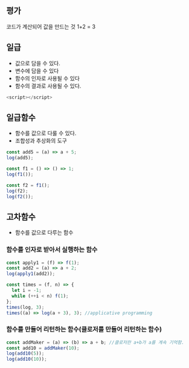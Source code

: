 ## 평가

코드가 계산되어 값을 만드는 것
1+2 = 3

## 일급

- 값으로 담을 수 있다.
- 변수에 담을 수 있다
- 함수의 인자로 사용될 수 있다
- 함수의 결과로 사용될 수 있다.

```javascript
<script></script>
```

## 일급함수

- 함수를 값으로 다룰 수 있다.
- 조합성과 추상화의 도구

```javascript
const add5 = (a) => a + 5;
log(add5);

const f1 = () => () => 1;
log(f1());

const f2 = f1();
log(f2);
log(f2());
```

## 고차함수

- 함수를 값으로 다루는 함수

### 함수를 인자로 받아서 실행하는 함수

```javascript
const apply1 = (f) => f(1);
const add2 = (a) => a + 2;
log(apply1(add2));
```

```javascript
const times = (f, n) => {
  let i = -1;
  while (++i < n) f(1);
};
times(log, 3);
times((a) => log(a + 3), 3); //applicative programming
```

### 함수를 만들어 리턴하는 함수(클로저를 만들어 리턴하는 함수)

```javascript
const addMaker = (a) => (b) => a + b; //클로저란 a+b가 a를 계속 기억함.
const add10 = addMaker(10);
log(add10(5));
log(add10(10));
```
